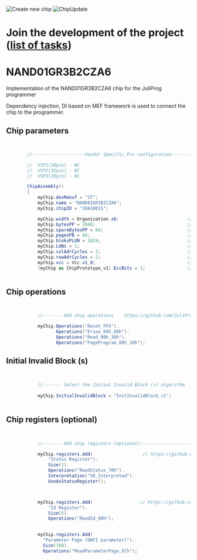 ![Create new chip](https://github.com/JuliProg/NAND01GR3B2CZA6/workflows/Create%20new%20chip/badge.svg?event=repository_dispatch)
![ChipUpdate](https://github.com/JuliProg/NAND01GR3B2CZA6/workflows/ChipUpdate/badge.svg)
# Join the development of the project ([list of tasks](https://github.com/users/JuliProg/projects/1))


# NAND01GR3B2CZA6
Implementation of the NAND01GR3B2CZA6 chip for the JuliProg programmer

Dependency injection, DI based on MEF framework is used to connect the chip to the programmer.

<section class = "listing">

# Chip parameters
```c#


        //--------------------Vendor Specific Pin configuration---------------------------

        //  VSP1(38pin) - NC    
        //  VSP2(35pin) - NC
        //  VSP3(20pin) - NC

        ChipAssembly()
        {
            myChip.devManuf = "ST";
            myChip.name = "NAND01GR3B2CZA6";
            myChip.chipID = "20A10015";                                 // device ID 

            myChip.width = Organization.x8;                          // chip width (x8 or x16)
            myChip.bytesPP = 2048;                                   // page size in bytes
            myChip.spareBytesPP = 64;                                // size Spare Area in bytes
            myChip.pagesPB = 64;                                     // the number of pages per block 
            myChip.bloksPLUN = 1024;                                 // number of blocks in CE 
            myChip.LUNs = 1;                                         // the amount of CE in the chip
            myChip.colAdrCycles = 2;                                 // cycles for column addressing
            myChip.rowAdrCycles = 2;                                 // cycles for row addressing 
            myChip.vcc = Vcc.v1_8;                                   // supply voltage
            (myChip as ChipPrototype_v1).EccBits = 1;                // required Ecc bits for each 512 bytes
             
```
# Chip operations
```c#


            //------- Add chip operations    https://github.com/JuliProg/Wiki#command-set----------------------------------------------------

            myChip.Operations("Reset_FFh").
                   Operations("Erase_60h_D0h").
                   Operations("Read_00h_30h").
                   Operations("PageProgram_80h_10h");

```
# Initial Invalid Block (s)
```c#

            
            //------- Select the Initial Invalid Block (s) algorithm    https://github.com/JuliProg/Wiki/wiki/Initiate-Invalid-Block-----------
                
            myChip.InitialInvalidBlock = "InitInvalidBlock_v1";
                
```
# Chip registers (optional)
```c#


            //------- Add chip registers (optional)----------------------------------------------------

            myChip.registers.Add(                   // https://github.com/JuliProg/Wiki/wiki/StatusRegister
                "Status Register").
                Size(1).
                Operations("ReadStatus_70h").
                Interpretation("SR_Interpreted").
                UseAsStatusRegister();



            myChip.registers.Add(                  // https://github.com/JuliProg/Wiki/wiki/ID-Register
                "Id Register").     
                Size(5).
                Operations("ReadId_90h");
            

            myChip.registers.Add(
              "Parameter Page (ONFI parameter)").
              Size(768).
              Operations("ReadParameterPage_ECh");

```
</section>
























